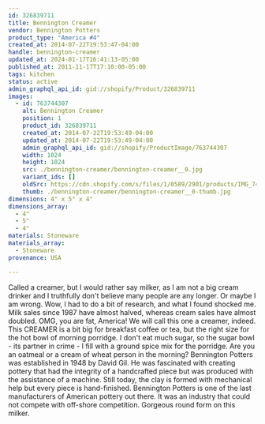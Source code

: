 ```yaml
---
id: 326839711
title: Bennington Creamer
vendor: Bennington Potters
product_type: "America #4"
created_at: 2014-07-22T19:53:47-04:00
handle: bennington-creamer
updated_at: 2024-01-17T16:41:13-05:00
published_at: 2011-11-17T17:10:00-05:00
tags: kitchen
status: active
admin_graphql_api_id: gid://shopify/Product/326839711
images:
  - id: 763744307
    alt: Bennington Creamer
    position: 1
    product_id: 326839711
    created_at: 2014-07-22T19:53:49-04:00
    updated_at: 2014-07-22T19:53:49-04:00
    admin_graphql_api_id: gid://shopify/ProductImage/763744307
    width: 1024
    height: 1024
    src: ./bennington-creamer/bennington-creamer__0.jpg
    variant_ids: []
    oldSrc: https://cdn.shopify.com/s/files/1/0589/2901/products/IMG_7408.jpeg?v=1406073229
    thumb: ./bennington-creamer/bennington-creamer__0-thumb.jpg
dimensions: 4" x 5" x 4"
dimensions_array:
  - 4"
  - 5"
  - 4"
materials: Stoneware
materials_array:
  - Stoneware
provenance: USA

---
```


Called a creamer, but I would rather say milker, as I am not a big cream drinker and I truthfully don't believe many people are any longer. Or maybe I am wrong. Wow, I had to do a bit of research, and what I found shocked me. Milk sales since 1987 have almost halved, whereas cream sales have almost doubled. OMG, you are fat, America! We will call this one a creamer, indeed. This CREAMER is a bit big for breakfast coffee or tea, but the right size for the hot bowl of morning porridge. I don't eat much sugar, so the sugar bowl - its partner in crime - I fill with a ground spice mix for the porridge. Are you an oatmeal or a cream of wheat person in the morning? Bennington Potters was established in 1948 by David Gil. He was fascinated with creating pottery that had the integrity of a handcrafted piece but was produced with the assistance of a machine. Still today, the clay is formed with mechanical help but every piece is hand-finished. Bennington Potters is one of the last manufacturers of American pottery out there. It was an industry that could not compete with off-shore competition. Gorgeous round form on this milker.